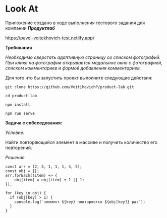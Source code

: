 # Look At

Приложение создано в ходе выполнения тестового задания для компании ***Продуктлаб***

https://pavel-voitekhovich-test.netlify.app/

**Требования**

*Необходимо сверстать адаптивную страницу со списком фотографий.
При клике на фотографии открывается модальное окно с фотографией,
списком комментариев и формой добавления комментариев.*

Для того что бы запустить проект выполните следующие действия:

`git clone https://github.com/VoitihovichP/product-lab.git`

`cd product-lab`

`npm install`

`npm run serve`



**Задача с собеседования:**

*Условие:* 

Найти повторяющийся элемент в массиве и получить количество его повторений.

*Решение*

```
const arr = [2, 3, 1, 1, 1, 4, 5];
const obj = {};
arr.forEach((item) => {
    obj[item] = obj[item] + 1 || 1;
});

for (key in obj) {
  if (obj[key] > 1) {
    console.log(`элемент ${key} повторяется ${obj[key]} раз`);
  }
}
